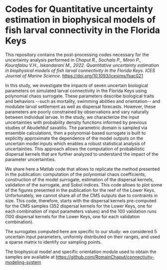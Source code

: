 # Codes for Quantitative uncertainty estimation in biophysical models of fish larval connectivity in the Florida Keys

This repository contains the post-processing codes necessary for the uncertainty analysis performed in _Chaput R., Sochala P., Miron P., Kourafalou V.H., Iskandarani M., 2022. Quantitative uncertainty estimation in biophysical models of fish larval connectivity in the Florida Keys. ICES Journal of Marine Science._ https://doi.org/10.1093/icesjms/fsac021

In this study, we investigate the impacts of seven uncertain biological parameters on simulated larval connectivity in the Florida Keys using polynomial chaos surrogate. These parameters describe biological traits and behaviors --such as mortality, swimming abilities and orientation-- and modulate larval settlement as well as dispersal forecasts. However, these parameters are poorly constrained by observations and vary naturally between individual larvae. In the study, we characterize the input uncertainties with probability density functions informed by previous studies of Abudefduf saxatilis. The parametric domain is sampled via ensemble calculations, then a polynomial-based surrogate is built to explicitly approximate the dependence of the model outputs on the uncertain model inputs which enables a robust statistical analysis of uncertainties. This approach allows the computation of probabilistic dispersal kernels that are further analyzed to understand the impact of the parameter uncertainties. 

We share here a Matlab code that allows to replicate the method presented in the publication: computation of the polynomial chaos coefficients, construction of the model surrogate, estimation of the dispersal kernels, validation of the surrogate, and Sobol indices. This code allows to plot some of the figures presented in the publication for the reef of the Lower Keys. Unfortunately, we cannot share all of the CMS outputs due to contraints in size. This code, therefore, starts with the dispersal kernels pre-computed for the CMS samples (352 dispersal kernels for the Lower Keys, one for each combination of input parameters values) and the 100 validation runs (100 dispersal kernels for the Lower Keys, one for each validation combination).

The surrogates computed here are specific to our study: we considered 5 uncertain input parameters, uniformly distributed on their ranges, and used a sparse matrix to identify our sampling points.

The biophysical model and specific orientation module used to obtain the samples are available at https://github.com/RomainChaput/connectivity-modeling-system
